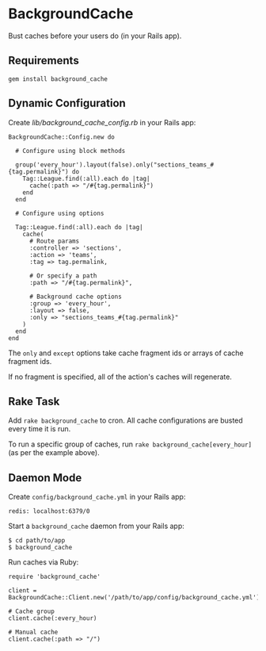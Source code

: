 BackgroundCache
===============

Bust caches before your users do (in your Rails app).

Requirements
------------

    gem install background_cache

Dynamic Configuration
---------------------

Create *lib/background\_cache\_config.rb* in your Rails app:

    BackgroundCache::Config.new do

      # Configure using block methods
      
      group('every_hour').layout(false).only("sections_teams_#{tag.permalink}") do
        Tag::League.find(:all).each do |tag|
          cache(:path => "/#{tag.permalink}")
        end
      end

      # Configure using options
      
      Tag::League.find(:all).each do |tag|
        cache(
          # Route params
          :controller => 'sections',
          :action => 'teams',
          :tag => tag.permalink,

          # Or specify a path
          :path => "/#{tag.permalink}",
          
          # Background cache options
          :group => 'every_hour',
          :layout => false,
          :only => "sections_teams_#{tag.permalink}"
        )
      end
    end

The `only` and `except` options take cache fragment ids or arrays of cache fragment ids.

If no fragment is specified, all of the action's caches will regenerate.

Rake Task
---------

Add `rake background_cache` to cron. All cache configurations are busted every time it is run.

To run a specific group of caches, run `rake background_cache[every_hour]` (as per the example above).

Daemon Mode
-----------

Create `config/background_cache.yml` in your Rails app:

    redis: localhost:6379/0

Start a `background_cache` daemon from your Rails app:

    $ cd path/to/app
    $ background_cache

Run caches via Ruby:

    require 'background_cache'

    client = BackgroundCache::Client.new('/path/to/app/config/background_cache.yml')

    # Cache group
    client.cache(:every_hour)

    # Manual cache
    client.cache(:path => "/")